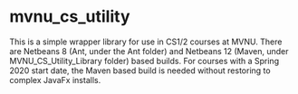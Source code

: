 # mvnu_cs_utility
This is a simple wrapper library for use in CS1/2 courses at MVNU. There are Netbeans 8 (Ant, under the Ant folder) and Netbeans 12 (Maven, under MVNU_CS_Utility_Library folder)   based builds. For courses with a Spring 2020 start date, the Maven based build is needed without restoring to complex JavaFx installs. 
